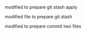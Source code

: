 modified to prepare git stash apply

modified file to prepare git stash

modified to prepare commit two files
